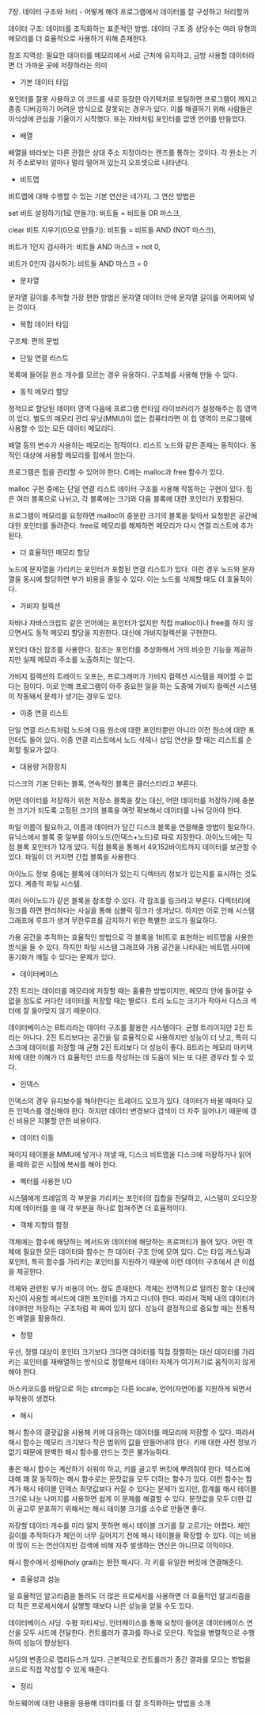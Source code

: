 7장. 데이터 구조와 처리 - 어떻게 해야 프로그램에서 데이터를 잘 구성하고 처리할까



데이터 구조: 데이터를 조직화하는 표준적인 방법. 데이터 구조 중 상당수는 여러 유형의 메모리를 더 효율적으로 사용하기 위해 존재한다.

참조 지역성: 필요한 데이터를 메모리에서 서로 근처에 유지하고, 금방 사용할 데이터라면 더 가까운 곳에 저장하라는 의미



- 기본 데이터 타입

포인터를 잘못 사용하고 이 코드를 새로 등장한 아키텍처로 포팅하면 프로그램이 깨지고 종종 디버깅하기 어려운 방식으로 잘못되는 경우가 있다. 이를 해결하기 위해 사람들은 이식성에 관심을 기울이기 시작했다. 또는 자바처럼 포인터를 없앤 언어를 만들었다.



- 배열

배열을 바라보는 다른 관점은 상대 주소 지정이라는 렌즈를 통하는 것이다. 각 원소는 기저 주소로부터 얼마나 멀리 떨어져 있는지 오프셋으로 나타낸다.



- 비트맵

비트맵에 대해 수행할 수 있는 기본 연산은 네가지, 그 연산 방법은

set 비트 설정하기(1로 만들기): 비트들 = 비트들 OR 마스크,

clear 비트 지우기(0으로 만들기): 비트들 = 비트들 AND (NOT 마스크),

비트가 1인지 검사하기: 비트들 AND 마스크 = not 0,

비트가 0인지 검사하기: 비트들 AND 마스크 = 0



- 문자열

문자열 길이를 추적할 가장 편한 방법은 문자열 데이터 안에 문자열 길이를 어찌어찌 넣는 것이다.



- 복합 데이터 타입

구조체: 편의 문법



- 단일 연결 리스트

목록에 들어갈 원소 개수를 모르는 경우 유용하다. 구조체를 사용해 만들 수 있다.



- 동적 메모리 할당

정적으로 할당된 데이터 영역 다음에 프로그램 런타임 라이브러리가 설정해주는 힙 영역이 있다. 별도의 메모리 관리 유닛(MMU)이 없는 컴퓨터라면 이 힙 영역이 프로그램에 사용할 수 있는 모든 데이터 메모리다.

배열 등의 변수가 사용하는 메모리는 정적이다. 리스트 노드와 같은 존재는 동적이다. 동적인 대상에 사용할 메모리를 힙에서 얻는다.

프로그램은 힙을 관리할 수 있어야 한다. C에는 malloc과 free 함수가 있다.

malloc  구현 중에는 단일 연결 리스트 데이터 구조를 사용해 작동하는 구현이 있다. 힙은 여러 블록으로 나뉘고, 각 블록에는 크기와 다음 블록에 대한 포인터가 포함된다.

프로그램이 메모리를 요청하면 malloc이 충분한 크기의 블록을 찾아서 요청받은 공간에 대한 포인터를 돌려준다. free로 메모리를 해제하면 메모리가 다시 연결 리스트에 추가된다.



- 더 효율적인 메모리 할당

노드에 문자열을 가리키는 포인터가 포함된 연결 리스트가 있다. 이런 경우 노드와 문자열을 동시에 할당하면 부가 비용을 줄일 수 있다. 이는 노드를 삭제할 때도 더 효율적이다.



- 가비지 컬렉션

자바나 자바스크립트 같은 언어에는 포인터가 없지만 직접 malloc이나 free를 하지 않으면서도 동적 메모리 할당을 지원한다. 대신에 가비지컬렉션을 구현한다.

포인터 대신 참조를 사용한다. 참조는 포인터를 추상화해서 거의 비슷한 기능을 제공하지만 실제 메모리 주소를 노출하지는 않는다.

가비지 컬렉션의 트레이드 오프는, 프로그래머가 가비지 컬렉션 시스템을 제어할 수 없다는 점이다. 이로 인해 프로그램이 아주 중요한 일을 하는 도중에 가비지 컬렉션 시스템이 작동돼서 문제가 생기는 경우도 있다.



- 이중 연결 리스트

단일 연결 리스트처럼 노드에 다음 원소에 대한 포인터뿐만 아니라 이전 원소에 대한 포인터도 들어 있다. 이중 연결 리스트에서 노드 삭제나 삽입 연산을 할 때는 리스트를 순회할 필요가 없다.



- 대용량 저장장치

디스크의 기본 단위는 블록, 연속적인 블록은 클러스터라고 부른다.

어떤 데이터를 저장하기 위한 저장소 블록을 찾는 대신, 어떤 데이터를 저장하기에 충분한 크기가 되도록 고정된 크기의 블록을 여럿 확보해서 데이터를 나눠 담아야 한다.

파일 이름이 필요하고, 이름과 데이터가 담긴 디스크 블록을 연결해줄 방법이 필요하다. 유닉스에서 블록 중 일부를 아이노드(인덱스+노드)로 따로 지정한다. 아이노드에는 직접 블록 포인터가 12개 있다. 직접 블록을 통해서 49,152바이트까지 데이터를 보관할 수 있다. 파일이 더 커지면 간접 블록을 사용한다. 

아이노드 정보 중에는 블록에 데이터가 있는지 디렉터리 정보가 있는지를 표시하는 것도 있다. 계층적 파일 시스템.

여러 아이노드가 같은 블록을 참조할 수 있다. 각 참조를 링크라고 부른다. 디렉터리에 링크를 하면 편리하다는 사실을 통해 심볼릭 링크가 생겨났다. 하지만 이로 인해 시스템 그래프에 루프가 생겨 무한루프를 감지하기 위한 특별한 코드가 필요하다.

가용 공간을 추적하는 효율적인 방법으로 각 블록을 1비트로 표현하는 비트맵을 사용한 방식을 들 수 있다. 하지만 파일 시스템 그래프와 가용 공간을 나타내는 비트맵 사이에 동기화가 깨질 수 있다는 문제가 있다. 



- 데이터베이스

2진 트리는 데이터를 메모리에 저장할 때는 훌륭한 방법이지만, 메모리 안에 들어갈 수 없을 정도로 커다란 데이터를 저장할 때는 별로다. 트리 노드는 크기가 작아서 디스크 섹터에 잘 들어맞지 않기 때문이다.

데이터베이스는 B트리라는 데이터 구조를 활용한 시스템이다. 균형 트리이지만 2진 트리는 아니다. 2진 트리보다는 공간을 덜 효율적으로 사용하지만 성능이 더 낫고, 특히 디스크에 데이터를 저장할 때 균형 2진 트리보다 더 성능이 좋다. B트리는 메모리 아키텍처에 대한 이해가 더 효율적인 코드를 작성하는 데 도움이 되는 또 다른 경우라 할 수 있다.



- 인덱스

인덱스의 경우 유지보수를 해야한다는 트레이드 오프가 있다. 데이터가 바뀔 때마다 모든 인덱스를 갱신해야 한다. 하지만 데이터 변경보다 검색이 더 자주 일어나기 때문에 갱신 비용은 지불할 만한 비용이다.



- 데이터 이동

페이지 테이블을 MMU에 넣거나 꺼낼 때, 디스크 비트맵을 디스크에 저장하거나 읽어올 때와 같은 시점에 복사를 해야 한다.



- 벡터를 사용한 I/O

시스템에게 프레임의 각 부분을 가리키는 포인터의 집합을 전달하고, 시스템이 오디오장치에 데이터를 쓸 때 각 부분을 하나로 합쳐주면 더 효율적이다.



- 객체 지향의 함정

객체에는 함수에 해당하는 메서드와 데이터에 해당하는 프로퍼티가 들어 있다. 어떤 객체에 필요한 모든 데이터와 함수는 한 데이터 구조 안에 모여 있다. C는 타입 캐스팅과 포인터, 특히 함수를 가리키는 포인터를 지원하기 때문에 이런 데이터 구조에서 큰 이점을 제공한다.

객체와 관련된 부가 비용이 어느 정도 존재한다. 객체는 전역적으로 알려진 함수 대신에 자신이 사용할 메서드에 대한 포인터를 가지고 다녀야 한다. 따라서 객체 내의 데이터가 데이터만 저장하는 구조처럼 꽉 짜여 있지 않다. 성능이 결정적으로 중요할 때는 전통적인 배열을 활용하라.



- 정렬

우선, 정렬 대상이 포인터 크기보다 크다면 데이터를 직접 정렬하는 대신 데이터를 가리키는 포인터를 재배열하는 방식으로 정렬해서 데이터 자체가 여기저기로 움직이지 않게 해야 한다.

아스키코드를 바탕으로 하는 strcmp는 다른 locale, 언어(자연어)를 지원하게 되면서 부작용이 생겼다.



- 해시

해시 함수의 결괏값을 사용해 키에 대응하는 데이터를 메모리에 저장할 수 있다. 따라서 해시 함수는 메모리 크기보다 작은 범위의 값을 만들어내야 한다. 키에 대한 사전 정보가 없기 때문에 완벽한 해시 함수를 만드는 것은 불가능하다.

좋은 해시 함수는 계산하기 쉬워야 하고, 키를 골고루 버킷에 뿌려줘야 한다. 텍스트에 대해 꽤 잘 동작하는 해시 함수로는 문잣값을 모두 더하는 함수가 있다. 이런 함수는 합계가 해시 테이블 인덱스 최댓값보다 커질 수 있다는 문제가 있지만, 합계를 해시 테이블 크기로 나눈 나머지를 사용하면 쉽게 이 문제를 해결할 수 있다. 문잣값을 모두 더한 값이 골고루 분포하기 위해서는 해시 테이블 크기를 소수로 만들면 좋다.

저장할 데이터 개수를 미리 알지 못하면 해시 테이블 크기를 잘 고르기는 어렵다. 체인 길이를 추적하다가 체인이 너무 길어지기 전에 해시 테이블을 확장할 수 있다. 이는 비용이 많이 드는 연산이지만 검색에 비해 자주 발생하는 연산은 아니므로 이익이다.

해시 함수에서 성배(holy grail)는 완전 해시다. 각 키를 유일한 버킷에 연결해준다.



- 효율성과 성능

덜 효율적인 알고리즘을 돌려도 더 많은 프로세서를 사용하면 더 효율적인 알고리즘을 더 적은 프로세서에서 실행할 때보다 나은 성능을 얻을 수도 있다.

데이터베이스 샤딩. 수평 파티셔닝. 인터페이스를 통해 요청이 들어온 데이터베이스 연산을 모두 샤드에 전달한다. 컨트롤러가 결과를 하나로 모은다. 작업을 병렬적으로 수행하여 성능이 향상된다.

샤딩의 변종으로 맵리듀스가 있다. 근본적으로 컨트롤러가 중간 결과를 모으는 방법을 코드로 직접 작성할 수 있게 해준다.



- 정리

하드웨어에 대한 내용을 응용해 데이터를 더 잘 조직화하는 방법을 소개

